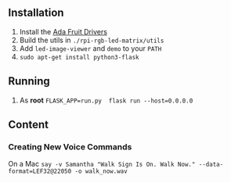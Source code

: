 ## Installation
1. Install the [Ada Fruit Drivers](https://learn.adafruit.com/adafruit-rgb-matrix-plus-real-time-clock-hat-for-raspberry-pi/driving-matrices)
2. Build the utils in `./rpi-rgb-led-matrix/utils`
3. Add `led-image-viewer` and `demo` to your `PATH`
4. `sudo apt-get install python3-flask`

## Running
1. As **root** `FLASK_APP=run.py  flask run --host=0.0.0.0`

## Content
### Creating New Voice Commands
On a Mac `say -v Samantha "Walk Sign Is On. Walk Now." --data-format=LEF32@22050 -o walk_now.wav` 
